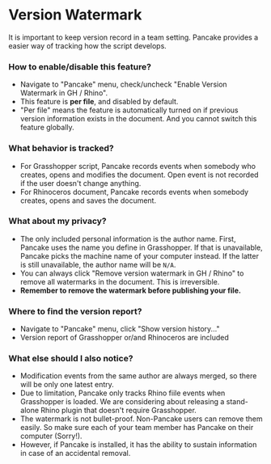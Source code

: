 # Version Watermark

It is important to keep version record in a team setting. Pancake provides a easier way of tracking how the script develops.

### How to enable/disable this feature?

* Navigate to "Pancake" menu, check/uncheck "Enable Version Watermark in GH / Rhino".
* This feature is **per file**, and disabled by default.
* "Per file" means the feature is automatically turned on if previous version information exists in the document. And you cannot switch this feature globally.

### What behavior is tracked?

* For Grasshopper script, Pancake records events when somebody who creates, opens and modifies the document. Open event is not recorded if the user doesn't change anything.
* For Rhinoceros document, Pancake records events when somebody creates, opens and saves the document.

### What about my privacy?

* The only included personal information is the author name. First, Pancake uses the name you define in Grasshopper. If that is unavailable, Pancake picks the machine name of your computer instead. If the latter is still unavailable, the author name will be `N/A`.
* You can always click "Remove version watermark in GH / Rhino" to remove all watermarks in the document. This is irreversible.
* **Remember to remove the watermark before publishing your file.**

### Where to find the version report?

* Navigate to "Pancake" menu, click "Show version history..."
* Version report of Grasshopper or/and Rhinoceros are included

### What else should I also notice?

* Modification events from the same author are always merged, so there will be only one latest entry.
* Due to limitation, Pancake only tracks Rhino fiile events when Grasshopper is loaded. We are considering about releasing a stand-alone Rhino plugin that doesn't require Grasshopper.
* The watermark is not bullet-proof. Non-Pancake users can remove them easily. So make sure each of your team member has Pancake on their computer \(Sorry!\).
* However, if Pancake is installed, it has the ability to sustain information in case of an accidental removal.

